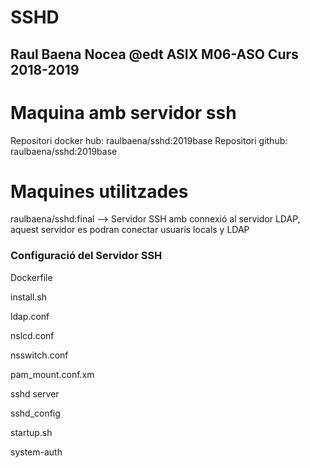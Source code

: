 # SSHD
## Raul Baena Nocea @edt ASIX M06-ASO Curs 2018-2019
# Maquina amb servidor ssh

Repositori docker hub: raulbaena/sshd:2019base
Repositori github: raulbaena/sshd:2019base

# Maquines utilitzades 

raulbaena/sshd:final --> Servidor SSH  amb connexió al servidor LDAP, aquest servidor es podran conectar usuaris locals y LDAP

### Configuració del Servidor SSH

Dockerfile

install.sh	

ldap.conf	

nslcd.conf

nsswitch.conf	

pam_mount.conf.xm

sshd	server 

sshd_config	

startup.sh

system-auth


